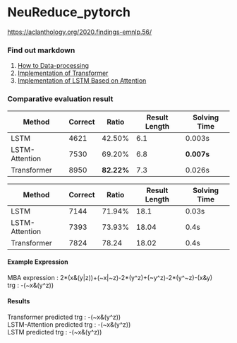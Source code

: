 # NeuReduce_pytorch
https://aclanthology.org/2020.findings-emnlp.56/

### Find out markdown
1. [How to Data-processing](https://github.com/DolceLatte/NeuReduce_pytorch/blob/main/How%20to%20Data%20pre-processing.md)<br/>
2. [Implementation of Transformer](https://github.com/DolceLatte/NeuReduce_pytorch/blob/main/Model_summary.md)<br/>
3. [Implementation of LSTM Based on Attention](https://github.com/DolceLatte/NeuReduce_pytorch/blob/main/LSTM.md)<br/>

### Comparative evaluation result
|Method|Correct|Ratio|Result Length|Solving Time
|---|---|---|---|---|
|LSTM|4621|42.50%|6.1|0.003s|
|LSTM-Attention|7530|69.20%|6.8|**0.007s**|
|Transformer|8950|**82.22%**|7.3|0.026s|

|Method|Correct|Ratio|Result Length|Solving Time
|---|---|---|---|---|
|LSTM|7144|71.94%|18.1|0.03s|
|LSTM-Attention|7393|73.93%|18.04|0.4s|
|Transformer|7824|78.24|18.02|0.4s|


#### Example Expression
MBA expression : 2*(x&(y|z))+(~x|~z)-2*(y^z)+(~y^z)-2*(y^~z)-(x&y) <br/>
trg : -(~x&(y^z))<br/>

#### Results
Transformer predicted trg : -(~x&(y^z))<br/>
LSTM-Attention predicted trg : -(~x&(y^z))<br/>
LSTM predicted trg : -(~x&(y^z))<br/>
